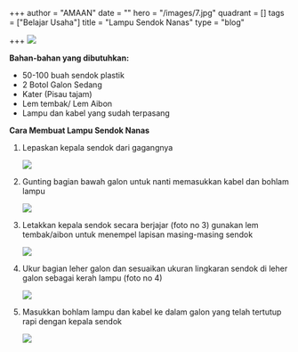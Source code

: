 +++
author = "AMAAN"
date = ""
hero = "/images/7.jpg"
quadrant = []
tags = ["Belajar Usaha"]
title = "Lampu Sendok Nanas"
type = "blog"

+++
![](/images/1-1.jpg)

**Bahan-bahan yang dibutuhkan:**

* 50-100 buah sendok plastik
* 2 Botol Galon Sedang
* Kater (Pisau tajam)
* Lem tembak/ Lem Aibon
* Lampu dan kabel yang sudah terpasang

**Cara Membuat Lampu Sendok Nanas**

1. Lepaskan kepala sendok dari gagangnya

   ![](/images/2-1.jpg)
2. Gunting bagian bawah galon untuk nanti memasukkan kabel dan bohlam lampu

   ![](/images/3.jpg)
3. Letakkan kepala sendok secara berjajar (foto no 3) gunakan lem tembak/aibon untuk menempel lapisan masing-masing sendok

   ![](/images/4.jpg)
4. Ukur bagian leher galon dan sesuaikan ukuran lingkaran sendok di leher galon sebagai kerah lampu (foto no 4)

   ![](/images/5-1.jpg)
5. Masukkan bohlam lampu dan kabel ke dalam galon yang telah tertutup rapi dengan kepala sendok

   ![](/images/6-1.jpg)
